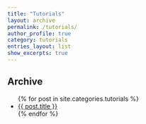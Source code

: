 ```yaml
---
title: "Tutorials"
layout: archive
permalink: /tutorials/
author_profile: true
category: tutorials
entries_layout: list
show_excerpts: true
---
```


## Archive

<ul>
{% for post in site.categories.tutorials %}
  <li><a href="{{ post.url | relative_url }}">{{ post.title }}</a></li>
{% endfor %}
</ul>